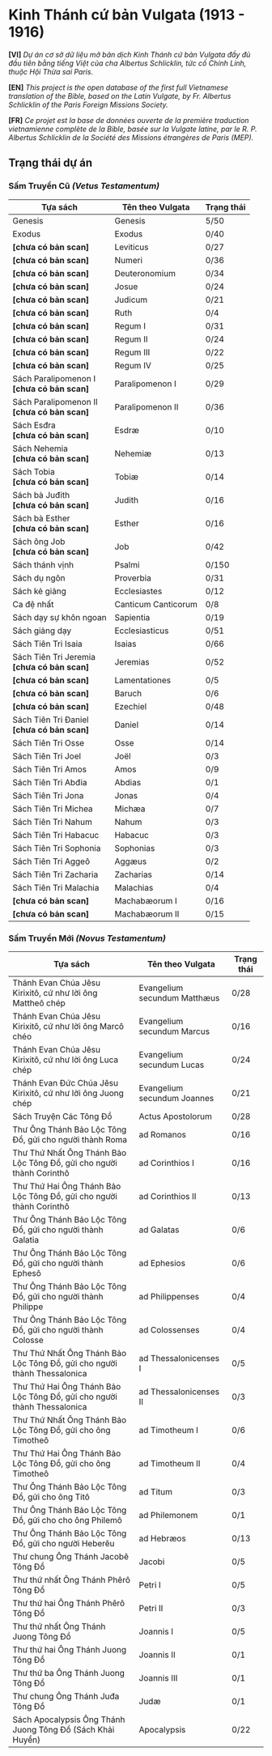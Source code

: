 # Kinh Thánh cứ bản Vulgata (1913 - 1916)
**[VI]** *Dự án cơ sở dữ liệu mở bản dịch Kinh Thánh cứ bản Vulgata đầy đủ đầu tiên bằng tiếng Việt của cha Albertus Schlicklin, tức cố Chính Linh, thuộc Hội Thừa sai Paris.*

**[EN]** *This project is the open database of the first full Vietnamese translation of the Bible, based on the Latin Vulgate, by Fr. Albertus Schlicklin of the Paris Foreign Missions Society.*

**[FR]** *Ce projet est la base de données ouverte de la première traduction vietnamienne complète de la Bible, basée sur la Vulgate latine, par le R. P. Albertus Schlicklin de la Société des Missions étrangères de Paris (MEP).*

## Trạng thái dự án

### Sấm Truyền Cũ *(Vetus Testamentum)*
|Tựa sách|Tên theo Vulgata|Trạng thái|
|--------|----------------|----------|
|Genesis|Genesis|5/50|
|Exodus|Exodus|0/40|
|**[chưa có bản scan]**|Leviticus|0/27|
|**[chưa có bản scan]**|Numeri|0/36|
|**[chưa có bản scan]**|Deuteronomium|0/34|
|**[chưa có bản scan]**|Josue|0/24|
|**[chưa có bản scan]**|Judicum|0/21|
|**[chưa có bản scan]**|Ruth|0/4|
|**[chưa có bản scan]**|Regum I|0/31|
|**[chưa có bản scan]**|Regum II|0/24|
|**[chưa có bản scan]**|Regum III|0/22|
|**[chưa có bản scan]**|Regum IV|0/25|
|Sách Paralipomenon I<br>**[chưa có bản scan]**|Paralipomenon I|0/29|
|Sách Paralipomenon II<br>**[chưa có bản scan]**|Paralipomenon II|0/36|
|Sách Esđra<br>**[chưa có bản scan]**|Esdræ|0/10|
|Sách Nehemia<br>**[chưa có bản scan]**|Nehemiæ|0/13|
|Sách Tobia<br>**[chưa có bản scan]**|Tobiæ|0/14|
|Sách bà Juđith<br>**[chưa có bản scan]**|Judith|0/16|
|Sách bà Esther<br>**[chưa có bản scan]**|Esther|0/16|
|Sách ông Job<br>**[chưa có bản scan]**|Job|0/42|
|Sách thánh vịnh|Psalmi|0/150|
|Sách dụ ngôn|Proverbia|0/31|
|Sách kẻ giảng|Ecclesiastes|0/12|
|Ca đệ nhất|Canticum Canticorum|0/8|
|Sách dạy sự khôn ngoan|Sapientia|0/19|
|Sách giảng dạy|Ecclesiasticus|0/51|
|Sách Tiên Tri Isaia|Isaias|0/66|
|Sách Tiên Tri Jeremia<br>**[chưa có bản scan]**|Jeremias|0/52|
|**[chưa có bản scan]**|Lamentationes|0/5|
|**[chưa có bản scan]**|Baruch|0/6|
|**[chưa có bản scan]**|Ezechiel|0/48|
|Sách Tiên Tri Đaniel<br>**[chưa có bản scan]**|Daniel|0/14|
|Sách Tiên Tri Osse|Osse|0/14|
|Sách Tiên Tri Joel|Joël|0/3|
|Sách Tiên Tri Amos|Amos|0/9|
|Sách Tiên Tri Abđia|Abdias|0/1|
|Sách Tiên Tri Jona|Jonas|0/4|
|Sách Tiên Tri Michea|Michæa|0/7|
|Sách Tiên Tri Nahum|Nahum|0/3|
|Sách Tiên Tri Habacuc|Habacuc|0/3|
|Sách Tiên Tri Sophonia|Sophonias|0/3|
|Sách Tiên Tri Aggeô|Aggæus|0/2|
|Sách Tiên Tri Zacharia|Zacharias|0/14|
|Sách Tiên Tri Malachia|Malachias|0/4|
|**[chưa có bản scan]**|Machabæorum I|0/16|
|**[chưa có bản scan]**|Machabæorum II|0/15|

### Sấm Truyền Mới *(Novus Testamentum)*
|Tựa sách|Tên theo Vulgata|Trạng thái|
|--------|----------------|----------|
|Thánh Evan Chúa Jêsu Kirixitô, cứ như lời ông Mattheô chép|Evangelium secundum Matthæus|0/28|
|Thánh Evan Chúa Jêsu Kirixitô, cứ như lời ông Marcô chéo|Evangelium secundum Marcus|0/16|
|Thánh Evan Chúa Jêsu Kirixitô, cứ như lời ông Luca chép|Evangelium secundum Lucas|0/24|
|Thánh Evan Đức Chúa Jêsu Kirixitô, cứ như lời ông Juong chép|Evangelium secundum Joannes|0/21|
|Sách Truyện Các Tông Đồ|Actus Apostolorum|0/28|
|Thư Ông Thánh Bảo Lộc Tông Đồ, gửi cho người thành Roma|ad Romanos|0/16|
|Thư Thứ Nhất Ông Thánh Bảo Lộc Tông Đồ, gửi cho người thành Corinthô|ad Corinthios I|0/16|
|Thư Thứ Hai Ông Thánh Bảo Lộc Tông Đồ, gửi cho người thành Corinthô|ad Corinthios II|0/13|
|Thư Ông Thánh Bảo Lộc Tông Đồ, gửi cho người thành Galatia|ad Galatas|0/6|
|Thư Ông Thánh Bảo Lộc Tông Đồ, gửi cho người thành Ephesô|ad Ephesios|0/6|
|Thư Ông Thánh Bảo Lộc Tông Đồ, gửi cho người thành Philippe|ad Philippenses|0/4|
|Thư Ông Thánh Bảo Lộc Tông Đồ, gửi cho người thành Colosse|ad Colossenses|0/4|
|Thư Thứ Nhất Ông Thánh Bảo Lộc Tông Đồ, gửi cho người thành Thessalonica|ad Thessalonicenses I|0/5|
|Thư Thứ Hai Ông Thánh Bảo Lộc Tông Đồ, gửi cho người thành Thessalonica|ad Thessalonicenses II|0/3|
|Thư Thứ Nhất Ông Thánh Bảo Lộc Tông Đồ, gửi cho ông Timotheô|ad Timotheum I|0/6|
|Thư Thứ Hai Ông Thánh Bảo Lộc Tông Đồ, gửi cho ông Timotheô|ad Timotheum II|0/4|
|Thư Ông Thánh Bảo Lộc Tông Đồ, gửi cho ông Titô|ad Titum|0/3|
|Thư Ông Thánh Bảo Lộc Tông Đồ, gửi cho cho ông Philemô|ad Philemonem|0/1|
|Thư Ông Thánh Bảo Lộc Tông Đồ, gửi cho người Heberêu|ad Hebræos|0/13|
|Thư chung Ông Thánh Jacobê Tông Đồ|Jacobi|0/5|
|Thư thứ nhất Ông Thánh Phêrô Tông Đồ|Petri I|0/5|
|Thư thứ hai Ông Thánh Phêrô Tông Đồ|Petri II|0/3|
|Thư thứ nhất Ông Thánh Juong Tông Đồ|Joannis I|0/5|
|Thư thứ hai Ông Thánh Juong Tông Đồ|Joannis II|0/1|
|Thư thứ ba Ông Thánh Juong Tông Đồ|Joannis III|0/1|
|Thư chung Ông Thánh Juđa Tông Đồ|Judæ|0/1|
|Sách Apocalypsis Ông Thánh Juong Tông Đồ (Sách Khải Huyền)|Apocalypsis|0/22|
